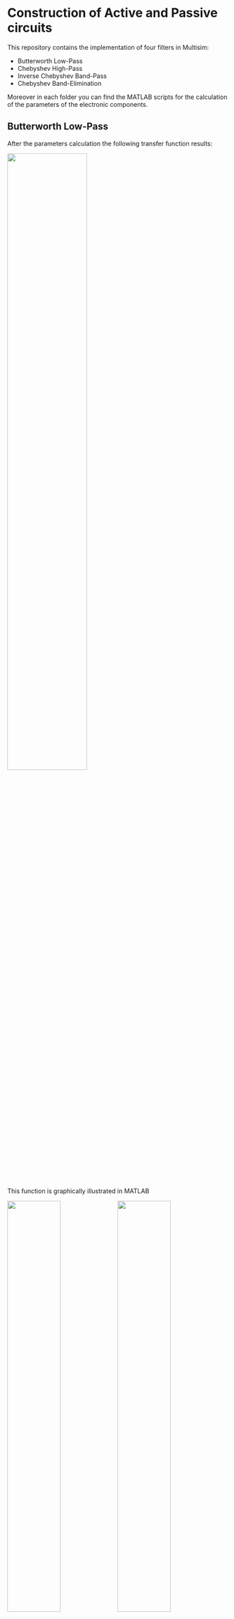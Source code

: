 # Construction of Active and Passive circuits

This repository contains the implementation of four filters in Multisim:

- Butterworth Low-Pass
- Chebyshev High-Pass
- Inverse Chebyshev Band-Pass
- Chebyshev Band-Elimination

Moreover in each folder you can find the MATLAB scripts for the calculation of the parameters of the electronic components.



## Butterworth Low-Pass

After the parameters calculation the following transfer function results:



<p allign='center'>
    <img src='images/lp_tf.jpg' width='60%'>
</p>



This function is graphically illustrated in MATLAB



<p allign='center'>
    <img src='images/lp_tf_plot.jpg' width='49%'> <img src='images/lp_de.jpg' width='49%'>
</p>



Calculating the values of the electronic components, the following circuit is designed:

<p allign='center'>
    <img src='images/lp_circuit.jpg'>
</p>



To investigate the proper function of this circuit, a pulse was given as input:

<p allign='center'>
    <img src='images/lp_input.jpg' width='60%'>
</p>

Subsequently an oscillator was used in the input and the output of the circuit:

<p allign='center'>
    <img src='images/lp_circuit_2.jpg'>
</p>

 The transient analysis using this oscillator resulted in the following graph (red: input, green: output):

<p allign='center'>
    <img src='images/lp_input_output.jpg'>
</p>

Finally, a Fourier analysis was performed for the input and the output signal:

<p allign='center'>
    <img src='images/lp_input_fourier.jpg'>
</p>



<p allign='center'>
    <img src='images/lp_output_fourier.jpg'>
</p>



From this graphs we can conclude that the circuit is working properly. The high frequencies are not allowed to pass through the filter.

---





## Chebyshev High-Pass

After the parameters calculation the following transfer function results:



<p allign='center'>
    <img src='images/hp_tf.jpg' width='60%'>
</p>



This function is graphically illustrated in MATLAB



<p allign='center'>
    <img src='images/hp_tf_plot.jpg' width='49%'> <img src='images/hp_de.jpg' width='49%'>
</p>



Calculating the values of the electronic components, the following circuit is designed:

<p allign='center'>
    <img src='images/hp_circuit.jpg'>
</p>



To investigate the proper function of this circuit, a sum of sine signals was given as input and an oscillator was used:

<p allign='center'>
    <img src='images/hp_circuit_2.jpg'>
</p>

 The transient analysis using this oscillator resulted in the following graph for input:

<p allign='center'>
    <img src='images/hp_input_signal.jpg'>
</p>

and the following graph for the output signal:

<p allign='center'>
    <img src='images/hp_output_signal.jpg'>
</p>



Finally, a Fourier analysis was performed for the input and the output signal:

<p allign='center'>
    <img src='images/hp_input_fourier.jpg'>
</p>



<p allign='center'>
    <img src='images/hp_output_fourier.jpg'>
</p>



From this graphs we can conclude that the circuit is working properly. The low frequencies are not allowed to pass through the filter.

---



## Inverse Chebyshev Band-Pass

After the parameters calculation the following transfer function results:

<p allign='center'>
    <img src='images/bp_tf.jpg' width='80%'>
</p>



This function is graphically illustrated in MATLAB



<p allign='center'>
    <img src='images/bp_tf_plot.jpg' width='49%'> <img src='images/bp_de.jpg' width='49%'>
</p>



Calculating the values of the electronic components, the following circuit is designed:

<p allign='center'>
    <img src='images/bp_circuit.jpg'>
</p>



To investigate the proper function of this circuit, a sum of sine signals was given as input and an oscillator was used:

<p allign='center'>
    <img src='images/bp_circuit_2.jpg'>
</p>

 The transient analysis using this oscillator resulted in the following graph for input (red) and output (green):

<p allign='center'>
    <img src='images/bp_input_output.jpg'>
</p>



Finally, a Fourier analysis was performed for the input and the output:

<p allign='center'>
    <img src='images/bp_input_fourier.jpg'>
</p>



<p allign='center'>
    <img src='images/bp_output_fourier.jpg'>
</p>



From this graphs we can conclude that the circuit is working properly. The low and the high frequencies are not allowed to pass through the filter.

---



## Chebyshev Band-Elimination

After the parameters calculation the following transfer function results:

<p allign='center'>
    <img src='images/be_tf.jpg' width='80%'>
</p>



This function is graphically illustrated in MATLAB



<p allign='center'>
    <img src='images/be_tf_plot.jpg' width='49%'> <img src='images/be_de.jpg' width='49%'>
</p>



Calculating the values of the electronic components, the following circuit is designed:

<p allign='center'>
    <img src='images/be_circuit.jpg'>
</p>



To investigate the proper function of this circuit, a sum of sine signals was given as input and an oscillator was used:

<p allign='center'>
    <img src='images/be_circuit_2.jpg'>
</p>

 The transient analysis using this oscillator resulted in the following graph for input and output:

<p allign='center'>
    <img src='images/be_input_signal.jpg'>
</p>



<p allign='center'>
    <img src='images/be_output_signal.jpg'>
</p>



Finally, a Fourier analysis was performed for the input and the output:

<p allign='center'>
    <img src='images/be_input_fourier.jpg'>
</p>



<p allign='center'>
    <img src='images/be_output_fourier.jpg'>
</p>



From this graphs we can conclude that the circuit is working properly. The in-between frequencies (in this case 2.287 𝑘𝐻𝑧) are not allowed to pass through the filter.

---

